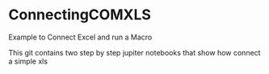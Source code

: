 # ConnectingCOMXLS

Example to Connect Excel and run a Macro

This git contains two step by step jupiter notebooks that show how connect a simple xls
